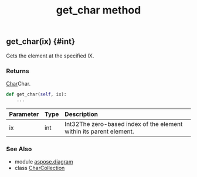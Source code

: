 ﻿---
title: get_char method
second_title: Aspose.Diagram for Python via .NET API References
description: 
type: docs
weight: 40
url: /python-net/aspose.diagram/charcollection/get_char/
is_root: false
---

## get_char(ix) {#int}

Gets the element at the specified IX.

### Returns 


[Char](/diagram/python-net/aspose.diagram/char)Char.


```python
def get_char(self, ix):
    ...
```


| Parameter | Type | Description |
| :- | :- | :- |
| ix | int | Int32The zero-based index of the element within its parent element. |



### See Also
* module [aspose.diagram](../../)
* class [CharCollection](/diagram/python-net/aspose.diagram/charcollection)

